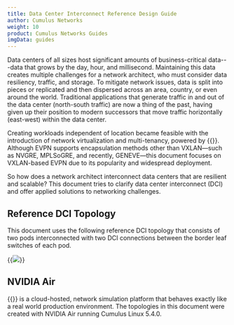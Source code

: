 ```yaml
---
title: Data Center Interconnect Reference Design Guide
author: Cumulus Networks
weight: 10
product: Cumulus Networks Guides
imgData: guides
---
```

Data centers of all sizes host significant amounts of business-critical data---data that grows by the day, hour, and millisecond. Maintaining this data creates multiple challenges for a network architect, who must consider data resiliency, traffic, and storage. To mitigate network issues, data is split into pieces or replicated and then dispersed across an area, country, or even around the world. Traditional applications that generate traffic in and out of the data center (north-south traffic) are now a thing of the past, having given up their position to modern successors that move traffic horizontally (east-west) within the data center.  

Creating workloads independent of location became feasible with the introduction of network virtualization and multi-tenancy, powered by {{<exlink url="https://docs.nvidia.com/networking-ethernet-software/guides/EVPN-Network-Reference/" text="EVPN with VXLAN encapsulation">}}. Although EVPN supports encapsulation methods other than VXLAN&mdash;such as NVGRE, MPLSoGRE, and recently, GENEVE&mdash;this document focuses on VXLAN-based EVPN due to its popularity and widespread deployment.

So how does a network architect interconnect data centers that are resilient and scalable? This document tries to clarify data center interconnect (DCI) and offer applied solutions to networking challenges.

## Reference DCI Topology

This document uses the following reference DCI topology that consists of two pods interconnected with two DCI connections between the border leaf switches of each pod.

{{<img src="/images/guides/dci-reference-topology.png">}}

## NVIDIA Air

{{<exlink url="https://air.nvidia.com/" text="NVIDIA Air">}} is a cloud-hosted, network simulation platform that behaves exactly like a real world production environment. The topologies in this document were created with NVIDIA Air running Cumulus Linux 5.4.0.
